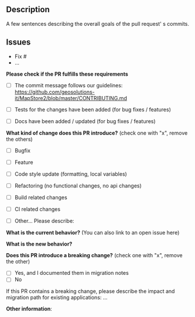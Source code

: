## Description
A few sentences describing the overall goals of the pull request' s commits.

## Issues
 - Fix #<issue>
 - ...

**Please check if the PR fulfills these requirements**
- [ ] The commit message follows our guidelines: https://github.com/geosolutions-it/MapStore2/blob/master/CONTRIBUTING.md
- [ ] Tests for the changes have been added (for bug fixes / features)
- [ ] Docs have been added / updated (for bug fixes / features)


**What kind of change does this PR introduce?** (check one with "x", remove the others)

 - [ ] Bugfix
 - [ ] Feature
 - [ ] Code style update (formatting, local variables)
 - [ ] Refactoring (no functional changes, no api changes)
 - [ ] Build related changes
 - [ ] CI related changes
 - [ ] Other... Please describe:


**What is the current behavior?** (You can also link to an open issue here)


**What is the new behavior?**


**Does this PR introduce a breaking change?** (check one with "x", remove the other)

 - [ ] Yes, and I documented them in migration notes
 - [ ] No

If this PR contains a breaking change, please describe the impact and migration path for existing applications: ...

**Other information**:
